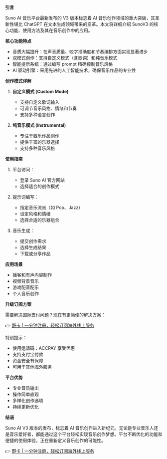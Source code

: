 **引言**

Suno AI 音乐平台最新发布的 V3 版本标志着 AI 音乐创作领域的重大突破，其革新性堪比 ChatGPT 在文本生成领域带来的变革。本文将详细介绍 SunoV3 的核心功能、使用方法及其在音乐创作中的应用。

**核心功能特点**

- 音质大幅提升：在声音质量、咬字准确度和节奏编排方面实现显著进步
- 双模式创作：支持自定义模式（含歌词）和纯音乐模式
- 智能提示系统：通过编写 prompt 精确控制音乐风格
- AI 驱动引擎：采用先进的人工智能技术，确保音乐作品的专业性

**创作模式详解**

1. **自定义模式 (Custom Mode)**
   - 支持自定义歌词输入
   - 可调节音乐风格、情绪和节奏
   - 支持多种语言创作

2. **纯音乐模式 (Instrumental)**
   - 专注于器乐作品创作
   - 提供丰富的乐器选择
   - 支持多种音乐风格

**使用指南**

1. 平台访问：
   - 登录 Suno AI 官方网站
   - 选择适合的创作模式

2. 提示词编写：
   - 指定音乐流派（如 Pop、Jazz）
   - 设定风格和情绪
   - 选择合适的乐器组合

3. 音乐生成：
   - 提交创作需求
   - 选择生成结果
   - 下载或分享作品

**应用场景**

- 播客和有声内容制作
- 视频背景音乐
- 游戏配音配乐
- 个人音乐创作

**升级订阅方案**

需要解决国际支付问题？现在有更简便的解决方案：

👉 [野卡 | 一分钟注册，轻松订阅海外线上服务](https://bit.ly/bewildcard)

特别提示：
- 使用邀请码：ACCPAY 享受优惠
- 支持支付宝付款
- 资金安全有保障
- 可用于其他海外服务

**平台优势**

- 专业音质输出
- 操作简单直观
- 多样化创作选项
- 持续更新优化

**结语**

Suno AI V3 版本的发布，标志着 AI 音乐创作进入新纪元。无论是专业音乐人还是音乐爱好者，都能通过这个平台轻松实现音乐创作梦想。平台不断优化的功能和便捷的使用体验，正在重新定义音乐创作的可能性。

👉 [野卡 | 一分钟注册，轻松订阅海外线上服务](https://bit.ly/bewildcard)